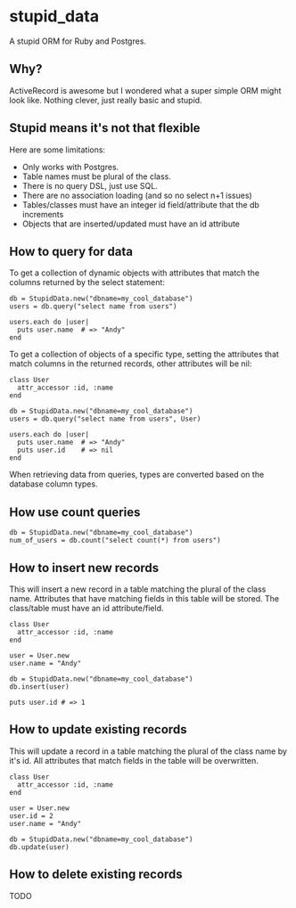 stupid_data
===========

A stupid ORM for Ruby and Postgres. 

Why?
----

ActiveRecord is awesome but I wondered what a super simple ORM might look like. Nothing clever, just really basic and stupid.

Stupid means it's not that flexible
-----------------------------------

Here are some limitations:

* Only works with Postgres.
* Table names must be plural of the class.
* There is no query DSL, just use SQL.
* There are no association loading (and so no select n+1 issues)
* Tables/classes must have an integer id field/attribute that the db increments
* Objects that are inserted/updated must have an id attribute

How to query for data
---------------------

To get a collection of dynamic objects with attributes that match the columns returned by the select statement:

```
db = StupidData.new("dbname=my_cool_database")
users = db.query("select name from users")

users.each do |user|
  puts user.name  # => "Andy"
end
```

To get a collection of objects of a specific type, setting the attributes that match columns in the returned records, other attributes will be nil:

```
class User
  attr_accessor :id, :name
end

db = StupidData.new("dbname=my_cool_database")
users = db.query("select name from users", User)

users.each do |user|
  puts user.name  # => "Andy"
  puts user.id    # => nil
end
```

When retrieving data from queries, types are converted based on the database column types.

How use count queries
---------------------

```
db = StupidData.new("dbname=my_cool_database")
num_of_users = db.count("select count(*) from users")
```

How to insert new records
-------------------------

This will insert a new record in a table matching the plural of the class name. Attributes that have matching fields in this table will be stored. The class/table must have an id attribute/field.

```
class User
  attr_accessor :id, :name
end

user = User.new
user.name = "Andy"

db = StupidData.new("dbname=my_cool_database")
db.insert(user)

puts user.id # => 1
```

How to update existing records
------------------------------

This will update a record in a table matching the plural of the class name by it's id. All attributes that match fields in the table will be overwritten.

```
class User
  attr_accessor :id, :name
end

user = User.new
user.id = 2
user.name = "Andy"

db = StupidData.new("dbname=my_cool_database")
db.update(user)
```

How to delete existing records
------------------------------

TODO
